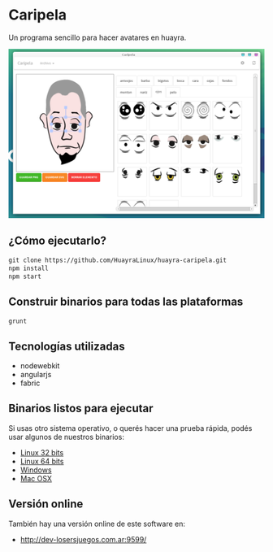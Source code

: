 # Caripela

Un programa sencillo para hacer avatares en huayra.

![](images/preview.png)

## ¿Cómo ejecutarlo?

    git clone https://github.com/HuayraLinux/huayra-caripela.git
    npm install
    npm start

## Construir binarios para todas las plataformas

    grunt

## Tecnologías utilizadas

* nodewebkit
* angularjs
* fabric

## Binarios listos para ejecutar

Si usas otro sistema operativo, o querés hacer una prueba
rápida, podés usar algunos de nuestros binarios:

* [Linux 32 bits](https://drive.google.com/uc?id=0B9QBzNt2AHGzZEpMejdhVGNoOUE&export=download)
* [Linux 64 bits](https://drive.google.com/uc?id=0B9QBzNt2AHGzVXo2WjhZZFNiZ1U&export=download)
* [Windows](https://drive.google.com/uc?id=0B9QBzNt2AHGzb1RJMTY0Qjdsejg&export=download)
* [Mac OSX](https://drive.google.com/uc?id=0B9QBzNt2AHGzbkJ4Y1Z4ZldLeVk&export=download)

## Versión online

También hay una versión online de este software en:

* http://dev-losersjuegos.com.ar:9599/


